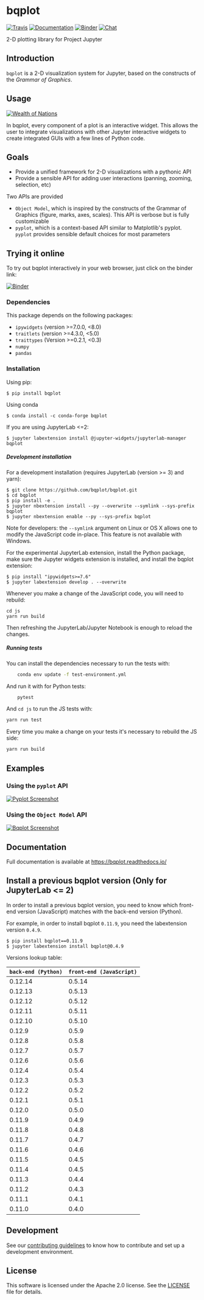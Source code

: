 # bqplot

[![Travis](https://travis-ci.com/bqplot/bqplot.svg?branch=master)](https://travis-ci.com/bqplot/bqplot)
[![Documentation](https://readthedocs.org/projects/bqplot/badge/?version=latest)](http://bqplot.readthedocs.org)
[![Binder](https://mybinder.org/badge_logo.svg)](https://mybinder.org/v2/gh/bqplot/bqplot/stable?filepath=examples/Index.ipynb)
[![Chat](https://badges.gitter.im/Join%20Chat.svg)](https://gitter.im/jupyter-widgets/Lobby)

2-D plotting library for Project Jupyter

## Introduction

`bqplot` is a 2-D visualization system for Jupyter, based on the constructs of
the *Grammar of Graphics*.

## Usage

[![Wealth of Nations](./wealth-of-nations.gif)](https://github.com/bqplot/bqplot/blob/master/examples/Applications/Wealth%20Of%20Nations/Bubble%20Chart.ipynb)

In bqplot, every component of a plot is an interactive widget. This allows the
user to integrate visualizations with other Jupyter interactive widgets to
create integrated GUIs with a few lines of Python code.

## Goals

-   Provide a unified framework for 2-D visualizations with a pythonic API
-   Provide a sensible API for adding user interactions (panning, zooming, selection, etc)

Two APIs are provided

- `Object Model`, which
  is inspired by the constructs of the Grammar of Graphics (figure, marks, axes,
  scales). This API is verbose but is fully customizable
- `pyplot`, which is a context-based API similar to Matplotlib's pyplot. `pyplot` provides sensible default choices for most parameters

## Trying it online

To try out bqplot interactively in your web browser, just click on the binder
link:

[![Binder](docs/source/binder-logo.svg)](https://mybinder.org/v2/gh/bqplot/bqplot/stable?filepath=examples/Index.ipynb)

### Dependencies

This package depends on the following packages:

- `ipywidgets` (version >=7.0.0, <8.0)
- `traitlets` (version >=4.3.0, <5.0)
- `traittypes` (Version >=0.2.1, <0.3)
- `numpy`
- `pandas`

### Installation

Using pip:

```
$ pip install bqplot
```

Using conda

```
$ conda install -c conda-forge bqplot
```

If you are using JupyterLab <=2:

```
$ jupyter labextension install @jupyter-widgets/jupyterlab-manager bqplot
```

##### Development installation

For a development installation (requires JupyterLab (version >= 3) and yarn):

```
$ git clone https://github.com/bqplot/bqplot.git
$ cd bqplot
$ pip install -e .
$ jupyter nbextension install --py --overwrite --symlink --sys-prefix bqplot
$ jupyter nbextension enable --py --sys-prefix bqplot
```

Note for developers: the `--symlink` argument on Linux or OS X allows one to
modify the JavaScript code in-place. This feature is not available
with Windows.

For the experimental JupyterLab extension, install the Python package, make sure the Jupyter widgets extension is installed, and install the bqplot extension:

```
$ pip install "ipywidgets>=7.6"
$ jupyter labextension develop . --overwrite
```

Whenever you make a change of the JavaScript code, you will need to rebuild:

```
cd js
yarn run build
```

Then refreshing the JupyterLab/Jupyter Notebook is enough to reload the changes.

##### Running tests

You can install the dependencies necessary to run the tests with:

```bash
    conda env update -f test-environment.yml
```

And run it with for Python tests:

```bash
    pytest
```

And `cd js` to run the JS tests with:

```bash
yarn run test
```

Every time you make a change on your tests it's necessary to rebuild the JS side:

```bash
yarn run build
```

## Examples

### Using the `pyplot` API

[![Pyplot Screenshot](/pyplot.png)](https://github.com/bqplot/bqplot/blob/master/examples/Basic%20Plotting/Pyplot.ipynb)

### Using the `Object Model` API

[![Bqplot Screenshot](/bqplot.png)](https://github.com/bqplot/bqplot/blob/master/examples/Advanced%20Plotting/Advanced%20Plotting.ipynb)

## Documentation

Full documentation is available at https://bqplot.readthedocs.io/

## Install a previous bqplot version (Only for JupyterLab <= 2)

In order to install a previous bqplot version, you need to know which front-end version (JavaScript) matches with the back-end version (Python).

For example, in order to install bqplot `0.11.9`, you need the labextension version `0.4.9`.

```
$ pip install bqplot==0.11.9
$ jupyter labextension install bqplot@0.4.9
```

Versions lookup table:

| `back-end (Python)` | `front-end (JavaScript)` |
|---------------------|--------------------------|
| 0.12.14             | 0.5.14                   |
| 0.12.13             | 0.5.13                   |
| 0.12.12             | 0.5.12                   |
| 0.12.11             | 0.5.11                   |
| 0.12.10             | 0.5.10                   |
| 0.12.9              | 0.5.9                    |
| 0.12.8              | 0.5.8                    |
| 0.12.7              | 0.5.7                    |
| 0.12.6              | 0.5.6                    |
| 0.12.4              | 0.5.4                    |
| 0.12.3              | 0.5.3                    |
| 0.12.2              | 0.5.2                    |
| 0.12.1              | 0.5.1                    |
| 0.12.0              | 0.5.0                    |
| 0.11.9              | 0.4.9                    |
| 0.11.8              | 0.4.8                    |
| 0.11.7              | 0.4.7                    |
| 0.11.6              | 0.4.6                    |
| 0.11.5              | 0.4.5                    |
| 0.11.4              | 0.4.5                    |
| 0.11.3              | 0.4.4                    |
| 0.11.2              | 0.4.3                    |
| 0.11.1              | 0.4.1                    |
| 0.11.0              | 0.4.0                    |

## Development

See our [contributing guidelines](CONTRIBUTING.md) to know how to contribute and set up a development environment.

## License

This software is licensed under the Apache 2.0 license. See the [LICENSE](LICENSE) file
for details.
